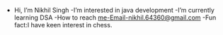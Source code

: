 - Hi, I’m Nikhil Singh
 -I’m interested in java development
 -I’m currently learning DSA 
 -How to reach me-Email-nikhil.64360@gmail.com
 -Fun fact:I have keen interest in chess.

<!---
NikhiL-886/NikhiL-886 is a ✨ special ✨ repository because its `README.md` (this file) appears on your GitHub profile.
You can click the Preview link to take a look at your changes.
--->

